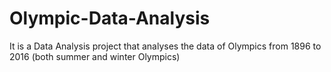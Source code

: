 # Olympic-Data-Analysis
It is a Data Analysis project that analyses the data of Olympics from 1896 to 2016 (both summer and winter Olympics) 
